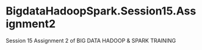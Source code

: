 # BigdataHadoopSpark.Session15.Assignment2
Session 15 Assignment 2 of BIG DATA HADOOP &amp; SPARK TRAINING
